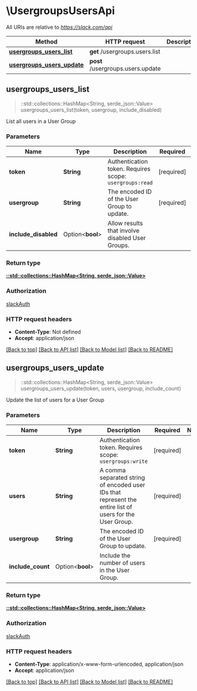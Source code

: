 # \UsergroupsUsersApi

All URIs are relative to *https://slack.com/api*

Method | HTTP request | Description
------------- | ------------- | -------------
[**usergroups_users_list**](UsergroupsUsersApi.md#usergroups_users_list) | **get** /usergroups.users.list | 
[**usergroups_users_update**](UsergroupsUsersApi.md#usergroups_users_update) | **post** /usergroups.users.update | 



## usergroups_users_list

> ::std::collections::HashMap<String, serde_json::Value> usergroups_users_list(token, usergroup, include_disabled)


List all users in a User Group

### Parameters


Name | Type | Description  | Required | Notes
------------- | ------------- | ------------- | ------------- | -------------
**token** | **String** | Authentication token. Requires scope: `usergroups:read` | [required] |
**usergroup** | **String** | The encoded ID of the User Group to update. | [required] |
**include_disabled** | Option<**bool**> | Allow results that involve disabled User Groups. |  |

### Return type

[**::std::collections::HashMap<String, serde_json::Value>**](serde_json::Value.md)

### Authorization

[slackAuth](../README.md#slackAuth)

### HTTP request headers

- **Content-Type**: Not defined
- **Accept**: application/json

[[Back to top]](#) [[Back to API list]](../README.md#documentation-for-api-endpoints) [[Back to Model list]](../README.md#documentation-for-models) [[Back to README]](../README.md)


## usergroups_users_update

> ::std::collections::HashMap<String, serde_json::Value> usergroups_users_update(token, users, usergroup, include_count)


Update the list of users for a User Group

### Parameters


Name | Type | Description  | Required | Notes
------------- | ------------- | ------------- | ------------- | -------------
**token** | **String** | Authentication token. Requires scope: `usergroups:write` | [required] |
**users** | **String** | A comma separated string of encoded user IDs that represent the entire list of users for the User Group. | [required] |
**usergroup** | **String** | The encoded ID of the User Group to update. | [required] |
**include_count** | Option<**bool**> | Include the number of users in the User Group. |  |

### Return type

[**::std::collections::HashMap<String, serde_json::Value>**](serde_json::Value.md)

### Authorization

[slackAuth](../README.md#slackAuth)

### HTTP request headers

- **Content-Type**: application/x-www-form-urlencoded, application/json
- **Accept**: application/json

[[Back to top]](#) [[Back to API list]](../README.md#documentation-for-api-endpoints) [[Back to Model list]](../README.md#documentation-for-models) [[Back to README]](../README.md)

